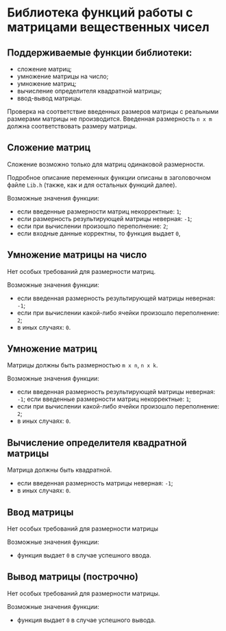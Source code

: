 # Библиотека функций работы с матрицами вещественных чисел

## Поддерживаемые функции библиотеки:

- сложение матриц;
- умножение матрицы на число;
- умножение матриц;
- вычисление определителя квадратной матрицы;
- ввод-вывод матрицы.

Проверка на соответствие введенных размеров матрицы с реальными размерами матрицы не производится.
Введенная размерность `n x m` должна соответствовать размеру матрицы.

## Сложение матриц

Сложение возможно только для матриц одинаковой размерности.

Подробное описание переменных функции описаны в заголовочном файле `Lib.h` (также, как и для остальных функций далее).

Возможные значения функции:

- если введенные размерности матриц некорректные: `1`;
- если размерность результирующей матрицы неверная: `-1`;
- если при вычислении произошло переполнение: `2`;
- если входные данные корректны, то функция выдает `0`,

## Умножение матрицы на число

Нет особых требований для размерности матриц.

Возможные значения функции:

- если введенная размерность результирующей матрицы неверная: `-1`;
- если при вычислении какой-либо ячейки произошло переполнение: `2`;
- в иных случаях: `0`.

## Умножение матриц

Матрицы должны быть размерностью `m x n`, `n x k`.

Возможные значения функции:

- если введенная размерность результирующей матрицы неверная: `-1`; 
если введенные размерности матриц некорректные: `1`;
- если при вычислении какой-либо ячейки произошло переполнение: `2`;
- в иных случаях: `0`.

## Вычисление определителя квадратной матрицы

Матрица должны быть квадратной.

- если введенная размерность матрицы неверная: `-1`;
- в иных случаях: `0`.

## Ввод матрицы

Нет особых требований для размерности матрицы

Возможные значения функции:

- функция выдает `0` в случае успешного ввода.

## Вывод матрицы (построчно)

Нет особых требований для размерности матрицы.

Возможные значения функции:

- функция выдает `0` в случае успешного вывода.